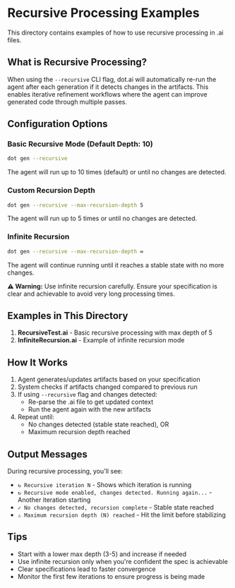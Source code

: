 # Recursive Processing Examples

This directory contains examples of how to use recursive processing in .ai files.

## What is Recursive Processing?

When using the `--recursive` CLI flag, dot.ai will automatically re-run the agent after each generation if it detects changes in the artifacts. This enables iterative refinement workflows where the agent can improve generated code through multiple passes.

## Configuration Options

### Basic Recursive Mode (Default Depth: 10)

```bash
dot gen --recursive
```

The agent will run up to 10 times (default) or until no changes are detected.

### Custom Recursion Depth

```bash
dot gen --recursive --max-recursion-depth 5
```

The agent will run up to 5 times or until no changes are detected.

### Infinite Recursion

```bash
dot gen --recursive --max-recursion-depth ∞
```

The agent will continue running until it reaches a stable state with no more changes.

**⚠️ Warning:** Use infinite recursion carefully. Ensure your specification is clear and achievable to avoid very long processing times.

## Examples in This Directory

1. **RecursiveTest.ai** - Basic recursive processing with max depth of 5
2. **InfiniteRecursion.ai** - Example of infinite recursion mode

## How It Works

1. Agent generates/updates artifacts based on your specification
2. System checks if artifacts changed compared to previous run
3. If using `--recursive` flag and changes detected:
   - Re-parse the .ai file to get updated context
   - Run the agent again with the new artifacts
4. Repeat until:
   - No changes detected (stable state reached), OR
   - Maximum recursion depth reached

## Output Messages

During recursive processing, you'll see:

- `↻ Recursive iteration N` - Shows which iteration is running
- `↻ Recursive mode enabled, changes detected. Running again...` - Another iteration starting
- `✓ No changes detected, recursion complete` - Stable state reached
- `⚠ Maximum recursion depth (N) reached` - Hit the limit before stabilizing

## Tips

- Start with a lower max depth (3-5) and increase if needed
- Use infinite recursion only when you're confident the spec is achievable
- Clear specifications lead to faster convergence
- Monitor the first few iterations to ensure progress is being made
